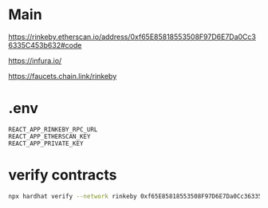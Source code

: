 # Main

https://rinkeby.etherscan.io/address/0xf65E85818553508F97D6E7Da0Cc36335C453b632#code

https://infura.io/

https://faucets.chain.link/rinkeby

# .env 

```
REACT_APP_RINKEBY_RPC_URL
REACT_APP_ETHERSCAN_KEY
REACT_APP_PRIVATE_KEY
```

# verify contracts 

```bash
npx hardhat verify --network rinkeby 0xf65E85818553508F97D6E7Da0Cc36335C453b632
```